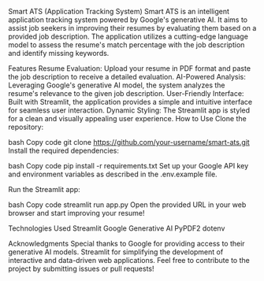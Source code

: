 Smart ATS (Application Tracking System)
Smart ATS is an intelligent application tracking system powered by Google's generative AI. It aims to assist job seekers in improving their resumes by evaluating them based on a provided job description. The application utilizes a cutting-edge language model to assess the resume's match percentage with the job description and identify missing keywords.

Features
Resume Evaluation: Upload your resume in PDF format and paste the job description to receive a detailed evaluation.
AI-Powered Analysis: Leveraging Google's generative AI model, the system analyzes the resume's relevance to the given job description.
User-Friendly Interface: Built with Streamlit, the application provides a simple and intuitive interface for seamless user interaction.
Dynamic Styling: The Streamlit app is styled for a clean and visually appealing user experience.
How to Use
Clone the repository:

bash
Copy code
git clone https://github.com/your-username/smart-ats.git
Install the required dependencies:

bash
Copy code
pip install -r requirements.txt
Set up your Google API key and environment variables as described in the .env.example file.

Run the Streamlit app:

bash
Copy code
streamlit run app.py
Open the provided URL in your web browser and start improving your resume!

Technologies Used
Streamlit
Google Generative AI
PyPDF2
dotenv


Acknowledgments
Special thanks to Google for providing access to their generative AI models.
Streamlit for simplifying the development of interactive and data-driven web applications.
Feel free to contribute to the project by submitting issues or pull requests!

